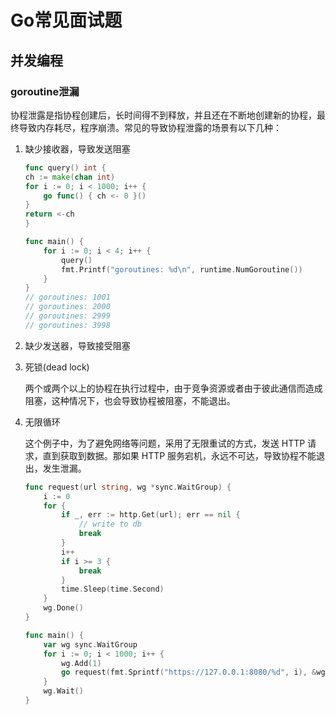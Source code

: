 # Go常见面试题
## 
## 并发编程
### goroutine泄漏
协程泄露是指协程创建后，长时间得不到释放，并且还在不断地创建新的协程，最终导致内存耗尽，程序崩溃。常见的导致协程泄露的场景有以下几种：
1. 缺少接收器，导致发送阻塞
    
    ```go
    func query() int {
	ch := make(chan int)
	for i := 0; i < 1000; i++ {
		go func() { ch <- 0 }()
	}
	return <-ch
    }

    func main() {
        for i := 0; i < 4; i++ {
            query()
            fmt.Printf("goroutines: %d\n", runtime.NumGoroutine())
        }
    }
    // goroutines: 1001
    // goroutines: 2000
    // goroutines: 2999
    // goroutines: 3998
    ```
2. 缺少发送器，导致接受阻塞

    
3. 死锁(dead lock)

    两个或两个以上的协程在执行过程中，由于竞争资源或者由于彼此通信而造成阻塞，这种情况下，也会导致协程被阻塞，不能退出。

4. 无限循环

    这个例子中，为了避免网络等问题，采用了无限重试的方式，发送 HTTP 请求，直到获取到数据。那如果 HTTP 服务宕机，永远不可达，导致协程不能退出，发生泄漏。

    ```go   
    func request(url string, wg *sync.WaitGroup) {
        i := 0
        for {
            if _, err := http.Get(url); err == nil {
                // write to db
                break
            }
            i++
            if i >= 3 {
                break
            }
            time.Sleep(time.Second)
        }
        wg.Done()
    }

    func main() {
        var wg sync.WaitGroup
        for i := 0; i < 1000; i++ {
            wg.Add(1)
            go request(fmt.Sprintf("https://127.0.0.1:8080/%d", i), &wg)
        }
        wg.Wait()
    }
    ```
